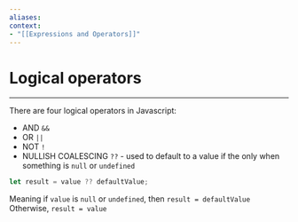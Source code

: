 ```yaml
---
aliases:
context:
- "[[Expressions and Operators]]"
---
```


# Logical operators

---
There are four logical operators in Javascript:
- AND `&&`
- OR `||`
- NOT `!`
- NULLISH COALESCING `??` - used to default to a value if the only when something is `null` or `undefined`

```js
let result = value ?? defaultValue;
```
Meaning if `value` is `null` or `undefined`, then `result = defaultValue`
Otherwise, `result = value`
